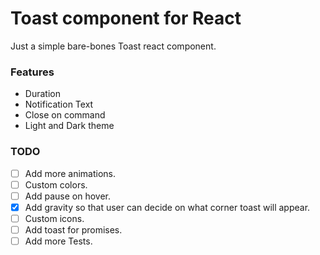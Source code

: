 # Toast component for React

Just a simple bare-bones Toast react component.

### Features

- Duration
- Notification Text
- Close on command
- Light and Dark theme

### TODO

- [ ] Add more animations.
- [ ] Custom colors.
- [ ] Add pause on hover.
- [x] Add gravity so that user can decide on what corner toast will appear.
- [ ] Custom icons.
- [ ] Add toast for promises.
- [ ] Add more Tests.
